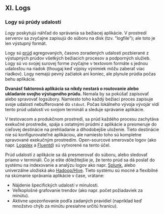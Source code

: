 ## XI. Logs

### Logy sú prúdy udalostí

*Logy* poskytujú náhľad do správania sa bežiacej aplikácie. V prostredí serverov sa zvyčajne zapisujú do súboru na disk (tzv. "logfile"); ale toto je len výstupný formát.

Logy sú [prúd](https://adam.herokuapp.com/past/2011/4/1/logs_are_streams_not_files/) agregovaných, časovo zoradených udalostí pozbierané z výstupných prúdov všetkých bežiacich procesov a podporných služieb.  Logy sú vo svojej surovej forme zvyčajne v textovom formáte s jednou udalosťou na riadok (thougaj keď výpisy výnimiek môžu zaberať viac riadkov).  Logy nemajú pevný začiatok ani koniec, ale plynule prúdia počas behu aplikácie.

**Dvanásť faktorová aplikácia sa nikdy nestará o routovanie alebo ukladanie svojho výstupného prúdu.**  Nemala by sa pokúšať zapisovať alebo spravovať logsúbory. Namiesto toho každý bežiaci proces zapisuje svoje udalosti nebufferované do `stdout`.  Počas lokálneho vývoja vývojár vidí tento prúd udalostí vo svojom termináli a sleduje správanie aplikácie.

V testovacom a produkčnom prostredí, sa prúd každého procesu zachytáva exekučné prostredie, spája s ostatnými prúdmi z aplikácie a presmeruje do cieľovej destinácie na prehliadanie a dlhodobejšie uloženie.  Tieto destinácie nie sú konfigurovateľné aplikáciou, ale namiesto toho sú kompletne spravované exekučným prostredím.  Open-sourcové smerovače logov (ako napr. [Logplex](https://github.com/heroku/logplex) a [Fluentd](https://github.com/fluent/fluentd)) sú vytvorené na tento účel.

Prúd udalostí z aplikácie sa dá presmerovať do súboru, alebo sledovať priamo v termináli. Čo je ešte dôležitejšie je, že tento prúd sa dá poslať do systému na indexovanie a analýzu logov ako napr. [Splunk](http://www.splunk.com/), alebo univerzálne uložiská ako [Hadoop/Hive](http://hive.apache.org/).  Tieto systému sú mocné a flexibilné na skúmanie správania aplikácie v čase, vrátane:

* Nájdenie špecifických udalostí v minulosti.
* Veľkoplošné grafovanie trendov (ako napr. počet požiadaviek za minútu).
* Aktívne upozorňovanie podľa zadaných pravidiel (napríklad keď množstvo chýb za minútu presiahne určitú hranicu).
